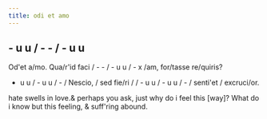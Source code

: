 ```yaml
---
title: odi et amo
---
```


## - u u  / - -   / - u u   
Od'et a/mo. Qua/r'id faci
/ - - / - u u / - x
/am, for/tasse re/quiris?
- u u   / - u u  / - /
Nescio, / sed fie/ri /
/ - u u    / - u u  / -
/ senti'et / excruci/or.

hate swells in love.& perhaps you ask, just why do i feel this [way]? 
What do i know but this 
feeling, & suff'ring abound.
